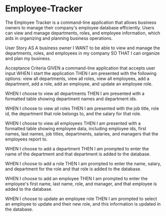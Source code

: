 # Employee-Tracker
The Employee Tracker is a command-line application that allows business owners to manage their company's employee database efficiently. Users can view and manage departments, roles, and employee information, which aids in organizing and planning business operations.

User Story
AS A business owner
I WANT to be able to view and manage the departments, roles, and employees in my company
SO THAT I can organize and plan my business.

Acceptance Criteria
GIVEN a command-line application that accepts user input
WHEN I start the application
THEN I am presented with the following options: view all departments, view all roles, view all employees, add a department, add a role, add an employee, and update an employee role.

WHEN I choose to view all departments
THEN I am presented with a formatted table showing department names and department ids.

WHEN I choose to view all roles
THEN I am presented with the job title, role id, the department that role belongs to, and the salary for that role.

WHEN I choose to view all employees
THEN I am presented with a formatted table showing employee data, including employee ids, first names, last names, job titles, departments, salaries, and managers that the employees report to.

WHEN I choose to add a department
THEN I am prompted to enter the name of the department and that department is added to the database.

WHEN I choose to add a role
THEN I am prompted to enter the name, salary, and department for the role and that role is added to the database.

WHEN I choose to add an employee
THEN I am prompted to enter the employee's first name, last name, role, and manager, and that employee is added to the database.

WHEN I choose to update an employee role
THEN I am prompted to select an employee to update and their new role, and this information is updated in the database.